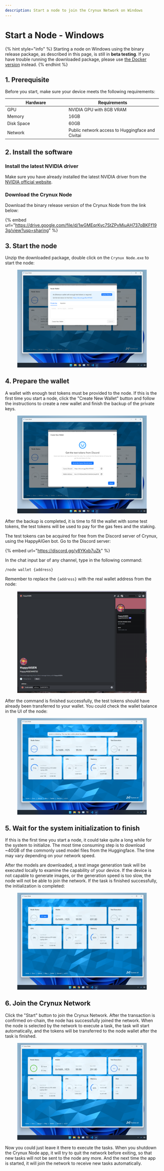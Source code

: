 ```yaml
---
description: Start a node to join the Crynux Network on Windows
---
```


# Start a Node - Windows

{% hint style="info" %}
Starting a node on Windows using the binary release package, as described in this page, is still in **beta testing**. If you have trouble running the downloaded package, please use [the Docker version](start-a-node-docker.md) instead.
{% endhint %}

## 1. Prerequisite

Before you start, make sure your device meets the following requirements:

<table><thead><tr><th width="187">Hardware</th><th>Requirements</th></tr></thead><tbody><tr><td>GPU</td><td>NVIDIA GPU with 8GB VRAM</td></tr><tr><td>Memory</td><td>16GB</td></tr><tr><td>Disk Space</td><td>60GB</td></tr><tr><td>Network</td><td>Public network access to Huggingface and Civitai</td></tr></tbody></table>

## 2. Install the software

### Install the latest NVIDIA driver

Make sure you have already installed the latest NVIDIA driver from the [NVIDIA official website](https://www.nvidia.com/Download/index.aspx?lang=en-us).

### Download the Crynux Node

Download the binary release version of the Crynux Node from the link below:

{% embed url="https://drive.google.com/file/d/1wGMEqrKyc7StZPvMiuAH737oBKFf193g/view?usp=sharing" %}

## 3. Start the node

Unzip the downloaded package, double click on the `Crynux Node.exe` to start the node:

<figure><img src="../.gitbook/assets/Screenshot 2024-04-10 092150.png" alt=""><figcaption></figcaption></figure>

## 4. Prepare the wallet

A wallet with enough test tokens must be provided to the node. If this is the first time you start a node, click the "Create New Wallet" button and follow the instructions to create a new wallet and finish the backup of the private keys.

<figure><img src="../.gitbook/assets/Screenshot 2024-04-10 092216.png" alt=""><figcaption></figcaption></figure>

After the backup is completed, it is time to fill the wallet with some test tokens, the test tokens will be used to pay for the gas fees and the staking.

The test tokens can be acquired for free from the Discord server of Crynux, using the HappyAIGen bot. Go to the Discord server:

{% embed url="https://discord.gg/y8YKxb7uZk" %}

In the chat input bar of any channel, type in the following command:

```
/node wallet {address}
```

Remember to replace the `{address}` with the real wallet address from the node:

<figure><img src="../.gitbook/assets/f8d5a672e0b753ad9f6ce99ff85a0fb.png" alt=""><figcaption></figcaption></figure>

After the command is finished successfully, the test tokens should have already been transferred to your wallet. You could check the wallet balance in the UI of the node:

<figure><img src="../.gitbook/assets/Screenshot 2024-04-10 093004.png" alt=""><figcaption></figcaption></figure>

## 5. Wait for the system initialization to finish

If this is the first time you start a node, it could take quite a long while for the system to initialize. The most time consuming step is to download \~40GB of the commonly used model files from the Huggingface. The time may vary depending on your network speed.

After the models are downloaded, a test image generation task will be executed locally to examine the capability of your device. If the device is not capable to generate images, or the generation speed is too slow, the node will not be able to join the network. If the task is finished successfully, the initialization is completed:

<figure><img src="../.gitbook/assets/Screenshot 2024-04-10 093116.png" alt=""><figcaption></figcaption></figure>

## 6. Join the Crynux Network

Click the "Start" button to join the Crynux Network. After the transaction is confirmed on-chain, the node has successfully joined the network. When the node is selected by the network to execute a task, the task will start automatically, and the tokens will be transferred to the node wallet after the task is finished.

<figure><img src="../.gitbook/assets/Screenshot 2024-04-10 093051.png" alt=""><figcaption></figcaption></figure>

Now you could just leave it there to execute the tasks. When you shutdown the Crynux Node app, it will try to quit the network before exiting, so that new tasks will not be sent to the node any more. And the next time the app is started, it will join the network to receive new tasks automatically.
